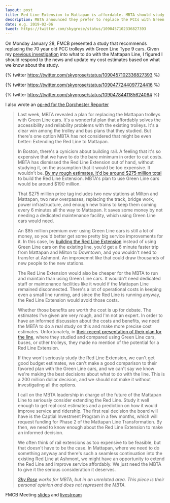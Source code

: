 ```yaml
---
layout: post
title: Red Line Extension to Mattapan is affordable. MBTA should study it.
description: MBTA announced they prefer to replace the PCCs with Green Line Type 9 cars. It's a clear win among the options they studied. But they didn't study a Red Line Extension. They should.
date: e.g. 2019-02-06
tweet: https://twitter.com/skyqrose/status/1090457102336827393
---
```


On Monday January 28, FMCB presented a study that recommends replacing the 70 year old PCC trolleys with Green Line Type 9 cars. Given my [previous investigation](https://medium.com/@skyqrose/red-line-extension-to-mattapan-b7351aa782e) into what to do with the Mattapan Line, I figured I should respond to the news and update my cost estimates based on what we know about the study.

{% twitter https://twitter.com/skyqrose/status/1090457102336827393 %}

{% twitter https://twitter.com/skyqrose/status/1090477244097724416 %}

{% twitter https://twitter.com/skyqrose/status/1090478441185624064 %}

I also wrote an [op-ed for the Dorchester Reporter](https://www.dotnews.com/2019/commentary-t-should-consider-extending-red-line-tracks-mattapan)

> Last week, MBTA revealed a plan for replacing the Mattapan trolleys with Green Line cars. It's a wonderful plan that affordably solves the accessibility and reliability problems with the existing trolleys. It's a clear win among the trolley and bus plans that they studied. But there's one option MBTA has not considered that might be even better: Extending the Red Line to Mattapan.
> 
> In Boston, there's a cynicism about building rail. A feeling that it's so expensive that we have to do the bare minimum in order to cut costs. MBTA has dismissed the Red Line Extension out of hand, without studying it, on the assumption that it would be too expensive. It wouldn't be. [By my rough estimates, it'd be around $275 million total](https://twitter.com/skyqrose/status/1090466343307132928) to build the Red Line Extension. MBTA's plan to use Green Line cars would be around $190 million.
> 
> That $275 million price tag includes two new stations at Milton and Mattapan, two new overpasses, replacing the track, bridge work, power infrastructure, and enough new trains to keep them coming every 6 minutes all the way to Mattapan. It saves some money by not needing a dedicated maintenance facility, which using Green Line cars would need.
> 
> An $85 million premium over using Green Line cars is still a lot of money, so you'd better get some pretty big service improvements for it. In this case, by [building the Red Line Extension](https://medium.com/@skyqrose/red-line-extension-to-mattapan-b7351aa782e) instead of using Green Line cars on the existing line, you'd get a 6 minute faster trip from Mattapan and Milton to Downtown, and you wouldn't need to transfer at Ashmont. An improvemnt like that could draw thousands of new people to the new stations.
> 
> The Red Line Extension would also be cheaper for the MBTA to run and maintain than using Green Line cars. It wouldn't need dedicated staff or maintenance facilities like it would if the Mattapan Line remained disconnected. There's a lot of operational costs in keeping even a small line running, and since the Red Line is running anyway, the Red Line Extension would avoid those costs.
> 
> Whether those benefits are worth the cost is up for debate. The estimates I've given are very rough, and I'm not an expert. In order to have an informed discussion about the costs and benefits, we need the MBTA to do a real study on this and make more precise cost estimates. Unfortunately, in [their recent presentation of their plan for the line](https://cdn.mbta.com/sites/default/files/fmcb-meeting-docs/2019/01-january/2019-01-28-fmcb-mattapan-original.pdf), where they studied and compared using Green Line cars, buses, or other trolleys, they made no mention of the potential for a Red Line Extension.
> 
> If they won't seriously study the Red Line Extension, we can't get good budget estimates, we can't make a good comparison to their favored plan with the Green Line cars, and we can't say we know we're making the best decisions about what to do with the line. This is a 200 million dollar decision, and we should not make it without investigating all the options.
> 
> I call on the MBTA leadership in charge of the future of the Mattapan Line to seriously consider extending the Red Line. Study it well enough to get real cost estimates and a prediction on how it would improve service and ridership. The first real decision the board will have is the Captial Investment Program in a few months, which will request funding for Phase 2 of the Mattapan Line Transformation. By then, we need to know enough about the Red Line Extension to make an informed decision.
> 
> We often think of rail extensions as too expensive to be feasible, but that doesn't have to be the case. In Mattapan, where we need to do something anyway and there's such a seamless continuation into the existing Red Line at Ashmont, we might have an opportunity to extend the Red Line and improve service affordably. We just need the MBTA to give it the serious consideration it deserves.
> 
> _[Sky Rose](www.twitter.com/skyqrose) works for MBTA, but in an unrelated area. This piece is their personal opinion and does not represent the MBTA._

FMCB Meeting [slides](https://cdn.mbta.com/sites/default/files/fmcb-meeting-docs/2019/01-january/2019-01-28-fmcb-mattapan-original.pdf) and [livestream](https://www.mbta.com/events/2019-01-28/fiscal-and-management-control-board-meeting)
